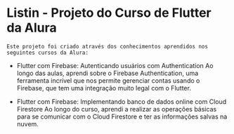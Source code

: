 # Listin - Projeto do Curso de Flutter da Alura
    Este projeto foi criado através dos conhecimentos aprendidos nos seguintes cursos da Alura:

- Flutter com Firebase: Autenticando usuários com Authentication
    Ao longo das aulas, aprendi sobre o Firebase Authentication, uma ferramenta incrível que nos permite gerenciar contas usando o Firebase, que tem uma integração muito legal com o Flutter.
   
- Flutter com Firebase: Implementando banco de dados online com Cloud Firestore
    Ao longo do curso, aprendi a realizar as operações básicas para se comunicar com o Cloud Firestore e ter as informações salvas na nuvem.

